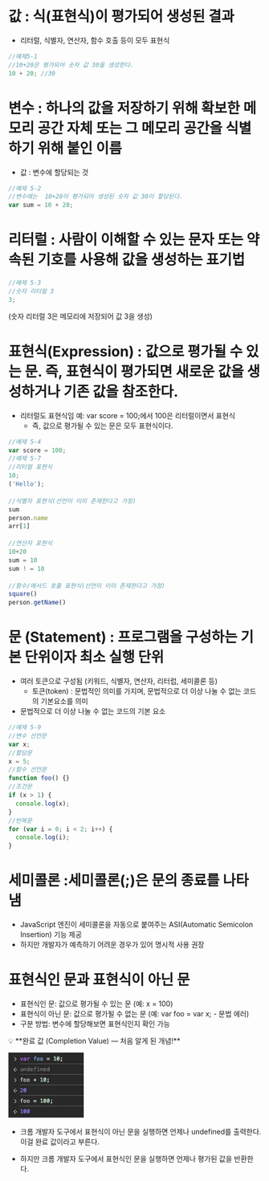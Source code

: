 # 값 : 식(표현식)이 평가되어 생성된 결과

- 리터럴, 식별자, 연산자, 함수 호출 등이 모두 표현식

```jsx
//예제5-1
//10+20은 평가되어 숫자 값 30을 생성한다.
10 + 20; //30
```

# 변수 : 하나의 값을 저장하기 위해 확보한 메모리 공간 자체 또는 그 메모리 공간을 식별하기 위해 붙인 이름

- 값 : 변수에 할당되는 것

```jsx
//예제 5-2
//변수에는  10+20이 평가되어 생성된 숫자 값 30이 할당된다.
var sum = 10 + 20;
```

# 리터럴 : 사람이 이해할 수 있는 문자 또는 약속된 기호를 사용해 값을 생성하는 표기법

```jsx
//예제 5-3
//숫자 리터럴 3
3;
```

(숫자 리터럴 3은 메모리에 저장되어 값 3을 생성)

# 표현식(Expression) : 값으로 평가될 수 있는 문. 즉, 표현식이 평가되면 새로운 값을 생성하거나 기존 값을 참조한다.

- 리터럴도 표현식임
  예: var score = 100;에서 100은 리터럴이면서 표현식
  - 즉, 값으로 평가될 수 있는 문은 모두 표현식이다.

```jsx
//예제 5-4
var score = 100;
//예제 5-7
//리터럴 표현식
10;
('Hello');

//식별자 표현식(선언이 이미 존재한다고 가정)
sum
person.name
arr[1]

//연산자 표현식
10+20
sum = 10
sum ! = 10

//함수/메서드 호출 표현식(선언이 이미 존재한다고 가정)
square()
person.getName()
```

# 문 (Statement) : 프로그램을 구성하는 기본 단위이자 최소 실행 단위

- 여러 토큰으로 구성됨 (키워드, 식별자, 연산자, 리터럽, 세미콜론 등)
  - 토큰(token) : 문법적인 의미를 가지며, 문법적으로 더 이상 나눌 수 없는 코드의 기본요소를 의미
- 문법적으로 더 이상 나눌 수 없는 코드의 기본 요소

```jsx
//예제 5-9
//변수 선언문
var x;
//할당문
x = 5;
//함수 선언문
function foo() {}
//조건문
if (x > 1) {
  console.log(x);
}
//반복문
for (var i = 0; i < 2; i++) {
  console.log(i);
}
```

# 세미콜론 :세미콜론(;)은 문의 종료를 나타냄

- JavaScript 엔진이 세미콜론을 자동으로 붙여주는 ASI(Automatic Semicolon Insertion) 기능 제공
- 하지만 개발자가 예측하기 어려운 경우가 있어 명시적 사용 권장

# 표현식인 문과 표현식이 아닌 문

- 표현식인 문: 값으로 평가될 수 있는 문 (예: x = 100)
- 표현식이 아닌 문: 값으로 평가될 수 없는 문 (예: var foo = var x; - 문법 에러)
- 구분 방법: 변수에 할당해보면 표현식인지 확인 가능

<aside>
💡 **완료 값 (Completion Value) — 처음 알게 된 개념!**

![Untitled](5.png)

</aside>

- 크롬 개발자 도구에서 표현식이 아닌 문을 실행하면 언제나 undefined를 출력한다. 이걸 완료 값이라고 부른다.

- 하지만 크롬 개발자 도구에서 표현식인 문을 실행하면 언제나 평가된 값을 반환한다.
